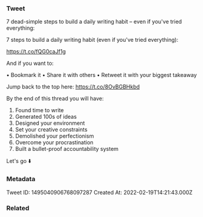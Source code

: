 ### Tweet
7 dead-simple steps to build a daily writing habit – even if you've tried everything:

7 steps to build a daily writing habit (even if you've tried everything):

https://t.co/fQG0caJf1g

And if you want to:

• Bookmark it
• Share it with others
• Retweet it with your biggest takeaway

Jump back to the top here: 
https://t.co/8OvBGBHkbd

By the end of this thread you will have:

1. Found time to write
2. Generated 100s of ideas
3. Designed your environment
4. Set your creative constraints
5. Demolished your perfectionism
6. Overcome your procrastination
7. Built a bullet-proof accountability system
 
Let's go ⬇️

### Metadata
Tweet ID: 1495040906768097287
Created At: 2022-02-19T14:21:43.000Z

### Related

